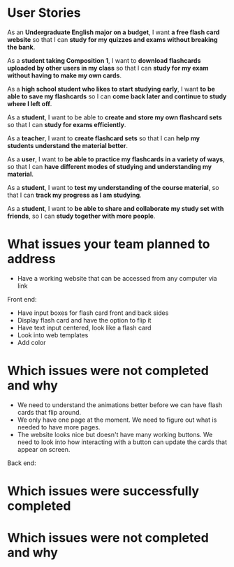 # **User Stories**


As an **Undergraduate English major on a budget**, I want **a free flash card website** so that I can **study for my quizzes and exams without breaking the bank**.

As a **student taking Composition 1**, I want to **download flashcards uploaded by other users in my class** so that I can **study for my exam without having to make my own cards**.

As a **high school student who likes to start studying early**, I want **to be able to save my flashcards** so I can **come back later and continue to study where I left off**.

As a **student**, I want to be able to **create and store my own flashcard sets** so that I can **study for exams efficiently**.

As a **teacher**, I want to **create flashcard sets** so that I can **help my students understand the material better**.

As a **user**, I want to **be able to practice my flashcards in a variety of ways**, so that I can **have different modes of studying and understanding my material**.

As a **student**, I want to **test my understanding of the course material**, so that I can **track my progress as I am studying**.

As a **student**, I want to **be able to share and collaborate my study set with friends**, so I can **study together with more people**.




# **What issues your team planned to address**

- Have a working website that can be accessed from any computer via link

Front end:
- Have input boxes for flash card front and back sides
- Display flash card and have the option to flip it
- Have text input centered, look like a flash card
- Look into web templates
- Add color

# **Which issues were not completed and why** #
- We need to understand the animations better before we can have flash cards that flip around.
- We only have one page at the moment.  We need to figure out what is needed to have more pages.
- The website looks nice but doesn't have many working buttons.  We need to look into how interacting with a button can update the cards that appear on screen.


Back end:

# **Which issues were successfully completed**

# **Which issues were not completed and why**
